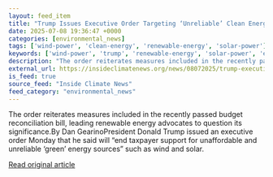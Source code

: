 ```yaml
---
layout: feed_item
title: "Trump Issues Executive Order Targeting ‘Unreliable’ Clean Energy Options"
date: 2025-07-08 19:36:47 +0000
categories: [environmental_news]
tags: ['wind-power', 'clean-energy', 'renewable-energy', 'solar-power']
keywords: ['wind-power', 'trump', 'renewable-energy', 'solar-power', 'executive', 'clean-energy', 'issues']
description: "The order reiterates measures included in the recently passed budget reconciliation bill, leading renewable energy advocates to question its significance"
external_url: https://insideclimatenews.org/news/08072025/trump-executive-order-targets-solar-wind/
is_feed: true
source_feed: "Inside Climate News"
feed_category: "environmental_news"
---
```


The order reiterates measures included in the recently passed budget reconciliation bill, leading renewable energy advocates to question its significance.By Dan GearinoPresident Donald Trump issued an executive order Monday that he said will “end taxpayer support for unaffordable and unreliable ‘green’ energy sources” such as wind and solar.

[Read original article](https://insideclimatenews.org/news/08072025/trump-executive-order-targets-solar-wind/)
